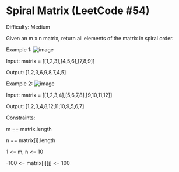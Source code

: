 # Spiral Matrix (LeetCode #54)
Difficulty: Medium


Given an m x n matrix, return all elements of the matrix in spiral order.

 

Example 1:
![image](https://github.com/user-attachments/assets/01c1b6ee-aea3-4832-9bec-6dc7db71ea3e)


Input: matrix = [[1,2,3],[4,5,6],[7,8,9]]


Output: [1,2,3,6,9,8,7,4,5]


Example 2:
![image](https://github.com/user-attachments/assets/65798ebe-5ee4-43d1-83fb-76365ac36f94)


Input: matrix = [[1,2,3,4],[5,6,7,8],[9,10,11,12]]

Output: [1,2,3,4,8,12,11,10,9,5,6,7]
 

Constraints:

m == matrix.length

n == matrix[i].length

1 <= m, n <= 10

-100 <= matrix[i][j] <= 100
